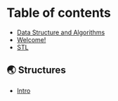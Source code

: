 # Table of contents

* [Data Structure and Algorithms](README.md)
* [Welcome!](<Welcome.md>)
* [STL](<STL.md>)

## 🌏 Structures

* [Intro](structures/intro.md)
